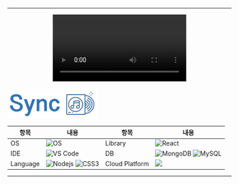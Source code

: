 <hr/>

<div align="center">
  <video src="https://github.com/kang-minjune/Musics-Share/assets/100847512/4f19128a-07a8-406b-8842-92ea7ff24e76" controls="controls" style="max-width: 100%; height: auto;">
    Sync 시연 영상
  </video>
</div>

<div align="left" style="width:40%;">
  
  ![image](https://github.com/kang-minjune/Musics-Share/blob/main/Sync%20README%20Banner.png)  

</div>

<div align="right">
  
  | 항목 | 내용 | 항목 | 내용 |
  | --- | --- | --- | --- |
  | OS | ![OS](https://img.shields.io/badge/OS-macOS-informational?style=flat-square&logo=apple&logoColor=white) | Library | ![React](https://img.shields.io/badge/-React-black?style=flat-square&logo=react) |
  | IDE | ![VS Code](https://img.shields.io/badge/-VS%20Code-007ACC?style=flat-square&logo=visual-studio-code) | DB | ![MongoDB](https://img.shields.io/badge/-MongoDB-black?style=flat-square&logo=mongodb) ![MySQL](https://img.shields.io/badge/-MySQL-black?style=flat-square&logo=mysql) |
  | Language | ![Nodejs](https://img.shields.io/badge/-Nodejs-black?style=flat-square&logo=Node.js) ![CSS3](https://img.shields.io/badge/-CSS3-1572B6?style=flat-square&logo=css3)| Cloud Platform | <img src="https://img.shields.io/badge/Amazon AWS-232F3E?style=flat-square&logo=amazonaws&logoColor=white"/> |

</div>

<hr/>
